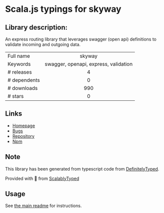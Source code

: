 
# Scala.js typings for skyway


## Library description:
An express routing library that leverages swagger (open api) definitions to validate incoming and outgoing data.

|                    |                 |
| ------------------ | :-------------: |
| Full name          | skyway |
| Keywords           | swagger, openapi, express, validation |
| # releases         | 4 |
| # dependents       | 0 |
| # downloads        | 990 |
| # stars            | 0 |

## Links
- [Homepage](https://github.com/ksmithut/skyway#readme)
- [Bugs](https://github.com/ksmithut/skyway/issues)
- [Repository](https://github.com/ksmithut/skyway)
- [Npm](https://www.npmjs.com/package/skyway)
    


## Note
This library has been generated from typescript code from [DefinitelyTyped](https://definitelytyped.org).

Provided with :purple_heart: from [ScalablyTyped](https://github.com/oyvindberg/ScalablyTyped)

## Usage
See [the main readme](../../readme.md) for instructions.


